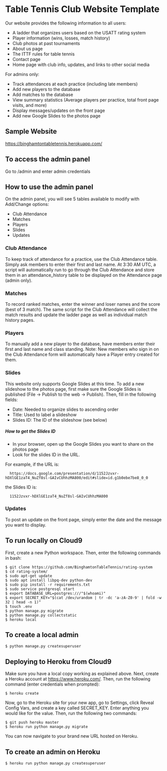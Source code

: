 # Table Tennis Club Website Template
Our website provides the following information to all users:
- A ladder that organizes users based on the USATT rating system
- Player information (wins, losses, match history)
- Club photos at past tournaments
- About us page
- The ITTF rules for table tennis
- Contact page
- Home page with club info, updates, and links to other social media

For admins only:
- Track attendances at each practice (including late members)
- Add new players to the database
- Add matches to the database
- View summary statistics (Average players per practice, total front page visits, and more)
- Display messages/updates on the front page
- Add new Google Slides to the photos page

## Sample Website
https://binghamtontabletennis.herokuapp.com/

## To access the admin panel
Go to /admin and enter admin credentials

## How to use the admin panel
On the admin panel, you will see 5 tables available to modify with Add/Change options:
- Club Attendance
- Matches
- Players
- Slides
- Updates

### Club Attendance
To keep track of attendance for a practice, use the Club Attendance table. Simply ask members to enter their first and last name. At 3:30 AM UTC, a script will automatically run to go through the Club Attendance and store them in an attendance_history table to be displayed on the Attendance page (admin only).

### Matches
To record ranked matches, enter the winner and loser names and the score (best of 3 match). The same script for the Club Attendance will collect the match results and update the ladder page as well as individual match history pages.

### Players
To manually add a new player to the database, have members enter their first and last name and class standing. Note: New members who sign in on the Club Attendance form will automatically have a Player entry created for them.

### Slides
This website only supports Google Slides at this time. To add a new slideshow to the photos page, first make sure the Google Slides is published (File -> Publish to the web -> Publish). Then, fill in the following fields:

- Date: Needed to organize slides to ascending order
- Title: Used to label a slideshow
- Slides ID: The ID of the slideshow (see below)

##### How to get the Slides ID
- In your browser, open up the Google Slides you want to share on the photos page
- Look for the slides ID in the URL.

For example, if the URL is:

      https://docs.google.com/presentation/d/1152Jzvxr-hDXlGE1zaT4_NuZf8sl-GAIvCUhhzMA800/edit#slide=id.g1b0ebe7be8_0_0
the Slides ID is:

      1152Jzvxr-hDXlGE1zaT4_NuZf8sl-GAIvCUhhzMA800

### Updates
To post an update on the front page, simply enter the date and the message you want to display.

## To run locally on Cloud9
First, create a new Python workspace. Then, enter the following commands in bash:

    $ git clone https://github.com/BinghamtonTableTennis/rating-system
    $ cd rating-system/
    $ sudo apt-get update
    $ sudo apt install libpq-dev python-dev
    $ sudo pip install -r requirements.txt
    $ sudo service postgresql start
    $ export DATABASE_URL=postgres:///"$(whoami)"
    $ export SECRET_KEY="$(cat /dev/urandom | tr -dc 'a-zA-Z0-9' | fold -w 32 | head -n 1)"
    $ touch .env
    $ python manage.py migrate
    $ python manage.py collectstatic
    $ heroku local

## To create a local admin
    $ python manage.py createsuperuser

## Deploying to Heroku from Cloud9
Make sure you have a local copy working as explained above. Next, create a Heroku account at https://www.heroku.com/. Then, run the following command (enter credentials when prompted):

    $ heroku create

Now, go to the Heroku site for your new app, go to Settings, click Reveal Config Vars, and create a key called SECRET_KEY. Enter anything you would like for the value. Then, run the following two commands:

    $ git push heroku master
    $ heroku run python manage.py migrate

You can now navigate to your brand new URL hosted on Heroku.

## To create an admin on Heroku
    $ heroku run python manage.py createsuperuser
